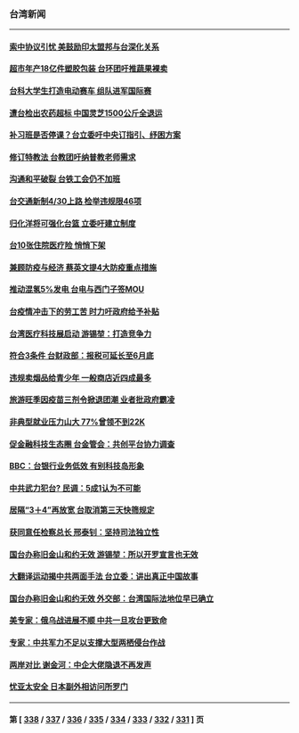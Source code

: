 ### 台湾新闻
---
#### [索中协议引忧 美鼓励印太盟邦与台深化关系](../../pages/ncid1349361/n13721001.md) 
#### [超市年产18亿件塑胶包装 台环团吁推蔬果裸卖](../../pages/ncid1349361/n13721116.md) 
#### [台科大学生打造电动赛车 组队进军国际赛](../../pages/ncid1349361/n13721120.md) 
#### [遭台检出农药超标 中国灵芝1500公斤全退运](../../pages/ncid1349361/n13721076.md) 
#### [补习班是否停课？台立委吁中央订指引、纾困方案](../../pages/ncid1349361/n13721074.md) 
#### [修订特教法 台教团吁纳普教老师需求](../../pages/ncid1349361/n13721102.md) 
#### [沟通和平破裂 台铁工会仍不加班](../../pages/ncid1349361/n13721101.md) 
#### [台交通新制4/30上路 检举违规限46项](../../pages/ncid1349361/n13721099.md) 
#### [归化洋将可强化台篮 立委吁建立制度](../../pages/ncid1349361/n13721094.md) 
#### [台10张住院医疗险 悄悄下架](../../pages/ncid1349361/n13721052.md) 
#### [兼顾防疫与经济 蔡英文提4大防疫重点措施](../../pages/ncid1349361/n13721053.md) 
#### [推动混氢5%发电 台电与西门子签MOU](../../pages/ncid1349361/n13721055.md) 
#### [台疫情冲击下的劳工苦 时力吁政府给予补贴](../../pages/ncid1349361/n13721049.md) 
#### [台湾医疗科技展启动 游锡堃：打造竞争力](../../pages/ncid1349361/n13721060.md) 
#### [符合3条件 台财政部：报税可延长至6月底](../../pages/ncid1349361/n13721020.md) 
#### [违规卖烟品给青少年 一般商店近四成最多](../../pages/ncid1349361/n13721078.md) 
#### [旅游旺季因疫苗三剂令掀退团潮 业者批政府霸凌](../../pages/ncid1349361/n13721072.md) 
#### [非典型就业压力山大 77%曾领不到22K](../../pages/ncid1349361/n13721065.md) 
#### [促金融科技生态圈 台金管会：共创平台协力调查](../../pages/ncid1349361/n13721007.md) 
#### [BBC：台银行业务低效 有别科技岛形象](../../pages/ncid1349361/n13721022.md) 
#### [中共武力犯台? 民调：5成1认为不可能](../../pages/ncid1349361/n13720993.md) 
#### [居隔“3＋4”再放宽 台取消第三天快筛规定](../../pages/ncid1349361/n13720978.md) 
#### [获同意任检察总长 邢泰钊：坚持司法独立性](../../pages/ncid1349361/n13720991.md) 
#### [国台办称旧金山和约无效 游锡堃：所以开罗宣言也无效](../../pages/ncid1349361/n13721008.md) 
#### [大翻译运动揭中共两面手法 台立委：讲出真正中国故事](../../pages/ncid1349361/n13720977.md) 
#### [国台办称旧金山和约无效 外交部：台湾国际法地位早已确立](../../pages/ncid1349361/n13720942.md) 
#### [美专家：俄乌战进展不顺 中共一旦攻台更致命](../../pages/ncid1349361/n13720885.md) 
#### [专家：中共军力不足以支撑大型两栖侵台作战](../../pages/ncid1349361/n13720720.md) 
#### [两岸对比 谢金河：中企大佬隐退不再发声](../../pages/ncid1349361/n13720292.md) 
#### [忧亚太安全 日本副外相访问所罗门](../../pages/ncid1349361/n13720147.md) 

---
#### 第 [ [338](./338.md) / [337](./337.md) / [336](./336.md) / [335](./335.md) / [334](./334.md) / [333](./333.md) / [332](./332.md) / [331](./331.md) ] 页
